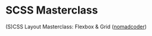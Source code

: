 # SCSS Masterclass

(S)CSS Layout Masterclass: Flexbox & Grid ([nomadcoder](https://nomadcoders.co/css-layout-masterclass))